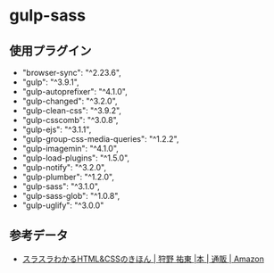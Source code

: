 # gulp-sass

## 使用プラグイン
- "browser-sync": "^2.23.6",
- "gulp": "^3.9.1",
- "gulp-autoprefixer": "^4.1.0",
- "gulp-changed": "^3.2.0",
- "gulp-clean-css": "^3.9.2",
- "gulp-csscomb": "^3.0.8",
- "gulp-ejs": "^3.1.1",
- "gulp-group-css-media-queries": "^1.2.2",
- "gulp-imagemin": "^4.1.0",
- "gulp-load-plugins": "^1.5.0",
- "gulp-notify": "^3.2.0",
- "gulp-plumber": "^1.2.0",
- "gulp-sass": "^3.1.0",
- "gulp-sass-glob": "^1.0.8",
- "gulp-uglify": "^3.0.0"

## 参考データ
- [スラスラわかるHTML&CSSのきほん | 狩野 祐東 |本 | 通販 | Amazon](https://www.amazon.co.jp/%E3%82%B9%E3%83%A9%E3%82%B9%E3%83%A9%E3%82%8F%E3%81%8B%E3%82%8BHTML-CSS%E3%81%AE%E3%81%8D%E3%81%BB%E3%82%93-%E7%8B%A9%E9%87%8E-%E7%A5%90%E6%9D%B1/dp/4797372966)

